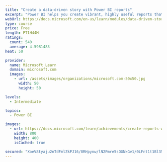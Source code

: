 ```yaml
---
title: "Create a data-driven story with Power BI reports"
excerpt: "Power BI helps you create vibrant, highly useful reports that form a cohesive, data-driven story. You’ll learn how to use buttons, bookmarks, and other navigation techniques. Additionally, you’ll learn how to integrate Power BI reports with other applications. Power BI visuals can interact with each other, letting the user see exactly which data is appealing to them. You’ll also explore Power BI report themes to create a unified reporting experience across all reports."
webUrl: https://docs.microsoft.com/en-us/learn/modules/data-driven-story-power-bi/
type: course
price: Free
length: PT1H44M
ratings:
  count: 540
  average: 4.5981483
heat: 50

provider:
  name: Microsoft Learn
  domain: microsoft.com
  images:
    - url: /assets/images/organizations/microsoft.com-50x50.jpg
      width: 50
      height: 50

levels:
  - Intermediate

topics:
  - Power BI

images:
  - url: https://docs.microsoft.com/learn/achievements/create-reports-with-power-bi-desktop-social.png
    width: 800
    height: 400
    isCached: true

secured: "XoeV8tyaju2nTdFmlZkPJ16/8RHpynw/lN2Pmre5sOGNkGv1/0LFnt1t1Bl35f9u7SgNK2UOaG+iq7deCVOYS1WH985X9R2Hb6xZQfu65YwIgNhnwLfpJZSodWwQ9xz6nHvep9AYRY3baKJX+VBumWTPHMi479VvmktjgFYB6KWBJuT1S5v0mBMp14KW4l8w4AIsQtfswurwLDlYMDY41LhzjWfq4QGbMQs+qjxePIUwh+Prh3YkRAsiEjZXZh/86u/I6JZEyBIW6b3QYo8ZoXBZdg5nS+kH9aFAxs/5xBTPFUu+oOURkp8TgwR3OJmcvzvikiBUCXG0ufLCtPrGYSMIO0Xt3A/JbBNpRVuuAbCUNaWOYDWewW9jEjZI4THy6B1TE0+bmL254xJ+0kW4eT/m5LEqJXIXvyiYGbtqw9o=;wyRAX7KE5wr9beLCVRwHYQ=="
---
```


